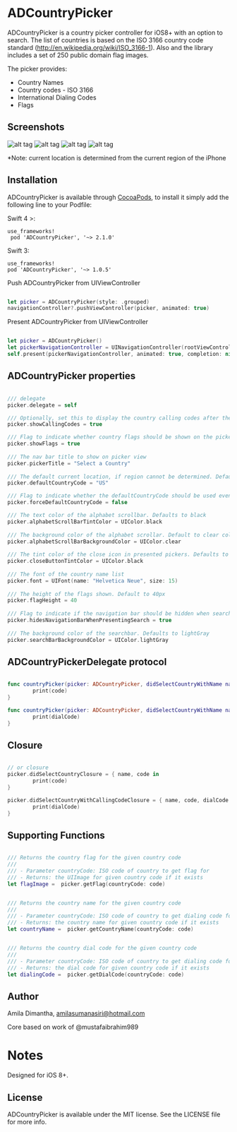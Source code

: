 
# ADCountryPicker

ADCountryPicker is a country picker controller for iOS8+ with an option to search. The list of countries is based on the ISO 3166 country code standard (http://en.wikipedia.org/wiki/ISO_3166-1). Also and the library includes a set of 250 public domain flag images.

The picker provides:
-   Country Names
-   Country codes - ISO 3166
-   International Dialing Codes
-   Flags

## Screenshots

![alt tag](https://github.com/AmilaDiman/ADCountryPicker/blob/master/screen1.png) ![alt tag](https://github.com/AmilaDiman/ADCountryPicker/blob/master/screen2.png) ![alt tag](https://github.com/AmilaDiman/ADCountryPicker/blob/master/screen3.png)
![alt tag](https://github.com/AmilaDiman/ADCountryPicker/blob/master/screen4.png)

*Note: current location is determined from the current region of the iPhone

## Installation

ADCountryPicker is available through [CocoaPods](http://cocoapods.org), to install it simply add the following line to your Podfile:

Swift 4 >:

    use_frameworks!
     pod 'ADCountryPicker', '~> 2.1.0'
    
Swift 3:

    use_frameworks!
    pod 'ADCountryPicker', '~> 1.0.5'

Push ADCountryPicker from UIViewController

```swift

let picker = ADCountryPicker(style: .grouped)
navigationController?.pushViewController(picker, animated: true)

```
Present ADCountryPicker from UIViewController

```swift

let picker = ADCountryPicker()
let pickerNavigationController = UINavigationController(rootViewController: picker)
self.present(pickerNavigationController, animated: true, completion: nil)

```
## ADCountryPicker properties

```swift

/// delegate
picker.delegate = self

/// Optionally, set this to display the country calling codes after the names
picker.showCallingCodes = true

/// Flag to indicate whether country flags should be shown on the picker. Defaults to true
picker.showFlags = true
    
/// The nav bar title to show on picker view
picker.pickerTitle = "Select a Country"
    
/// The default current location, if region cannot be determined. Defaults to US
picker.defaultCountryCode = "US"

/// Flag to indicate whether the defaultCountryCode should be used even if region can be deteremined. Defaults to false
picker.forceDefaultCountryCode = false

/// The text color of the alphabet scrollbar. Defaults to black
picker.alphabetScrollBarTintColor = UIColor.black
    
/// The background color of the alphabet scrollar. Default to clear color
picker.alphabetScrollBarBackgroundColor = UIColor.clear
    
/// The tint color of the close icon in presented pickers. Defaults to black
picker.closeButtonTintColor = UIColor.black
    
/// The font of the country name list
picker.font = UIFont(name: "Helvetica Neue", size: 15)
    
/// The height of the flags shown. Default to 40px
picker.flagHeight = 40
    
/// Flag to indicate if the navigation bar should be hidden when search becomes active. Defaults to true
picker.hidesNavigationBarWhenPresentingSearch = true
    
/// The background color of the searchbar. Defaults to lightGray
picker.searchBarBackgroundColor = UIColor.lightGray

```
## ADCountryPickerDelegate protocol

```swift

func countryPicker(picker: ADCountryPicker, didSelectCountryWithName name: String, code: String) {
        print(code)
}

func countryPicker(picker: ADCountryPicker, didSelectCountryWithName name: String, code: String, dialCode: String) {
        print(dialCode)
}

```

## Closure

```swift

// or closure
picker.didSelectCountryClosure = { name, code in
        print(code)
}

picker.didSelectCountryWithCallingCodeClosure = { name, code, dialCode in
        print(dialCode)
}

```
## Supporting Functions

```swift

/// Returns the country flag for the given country code
///
/// - Parameter countryCode: ISO code of country to get flag for
/// - Returns: the UIImage for given country code if it exists
let flagImage =  picker.getFlag(countryCode: code)


/// Returns the country name for the given country code
///
/// - Parameter countryCode: ISO code of country to get dialing code for
/// - Returns: the country name for given country code if it exists
let countryName =  picker.getCountryName(countryCode: code)


/// Returns the country dial code for the given country code
///
/// - Parameter countryCode: ISO code of country to get dialing code for
/// - Returns: the dial code for given country code if it exists
let dialingCode =  picker.getDialCode(countryCode: code)

```
## Author

Amila Dimantha, amilasumanasiri@hotmail.com

Core based on work of @mustafaibrahim989

Notes
============

Designed for iOS 8+.

## License

ADCountryPicker is available under the MIT license. See the LICENSE file for more info.
